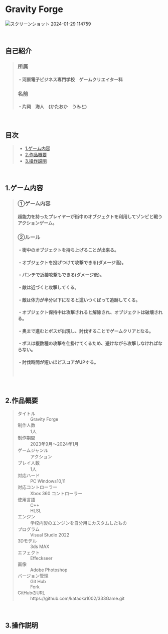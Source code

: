 # Gravity Forge
![スクリーンショット 2024-01-29 114759](https://github.com/kataoka1002/333Game/assets/122655580/d95f6abb-e467-46c8-8ca7-ea947a5aa36e)

<br />

## 自己紹介
> ### 所属
> #### ・河原電子ビジネス専門学校　ゲームクリエイター科
> ### 名前
> #### ・片岡　海人　(かたおか　うみと)
 
<br />

## 目次
> * [1.ゲーム内容](#anchor1)
> * [2.作品概要](#anchor2)
> * [3.操作説明](#anchor3)
 
<br />

<a id="anchor1"></a>
## 1.ゲーム内容
> ### ①ゲーム内容
> #### 超能力を持ったプレイヤーが街中のオブジェクトを利用してゾンビと戦うアクションゲーム。<br />
> ### ②ルール
> #### ・街中のオブジェクトを持ち上げることが出来る。
> #### ・オブジェクトを投げつけて攻撃できる(ダメージ高)。
> #### ・パンチで近接攻撃もできる(ダメージ低)。
> #### ・敵は近づくと攻撃してくる。
> #### ・敵は体力が半分以下になると這いつくばって追跡してくる。
> #### ・オブジェクト保持中は攻撃されると解除され、オブジェクトは破壊される。
> #### ・奥まで進むとボスが出現し、討伐することでゲームクリアとなる。
> #### ・ボスは複数種の攻撃を仕掛けてくるため、避けながら攻撃しなければならない。
> #### ・討伐時間が短いほどスコアがUPする。
> 
> <br />
>

<br />

<a id="anchor2"></a>
## 2.作品概要
> <dl>
>  <dt>タイトル</dt>
>  <dd>Gravity Forge</dd>
>  <dt>制作人数</dt>
>  <dd>1人</dd>
>  <dt>制作期間</dt>
>  <dd>2023年9月～2024年1月
>  <dt>ゲームジャンル</dt>
>  <dd>アクション</dd>
>  <dt>プレイ人数</dt>
>  <dd>1人</dd>
>  <dt>対応ハード</dt>
>  <dd>PC Windows10,11</dd>
>  <dt>対応コントローラー</dt>
>  <dd>Xbox 360 コントローラー</dd>
>  <dt>使用言語</dt>
>  <dd>C++
>  <br />
>  HLSL<dd>
>  <dt>エンジン</dt>
>  <dd>学校内製のエンジンを自分用にカスタムしたもの</dd>
>  <dt>プログラム</dt>
>  <dd>Visual Studio 2022</dd>
>  <dt>3Dモデル</dt>
>  <dd>3ds MAX</dd>
>  <dt>エフェクト</dt>
>  <dd>Effeckseer</dd>
>  <dt>画像</dt>
>  <dd>Adobe Photoshop</dd>
>  <dt>バージョン管理</dt>
>  <dd>Git Hub
>  <br />
>  Fork</dd>
>  <dt>GitHubのURL</dt>
>  <dd>https://github.com/kataoka1002/333Game.git</dd> 
> </dl>

<br />

<a id="anchor3"></a>
## 3.操作説明
